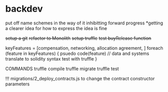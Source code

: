 # backdev

put off name schemes in the way of it inhibitting forward progress
*getting a clearer idea for how to express the idea is fine

~~setup a git~~
~~refactor to Monolith~~
~~setup truffle~~
~~test buyRelease function~~

keyFeatures = [compensation, networking, allocation agreement, ]
foreach (feature in keyFeatures) {
  psuedo code(feature) // data and systems
  translate to solidity syntax
  test with truffle
}


COMMANDS
truffle compile
truffle migrate
truffle test

!!!
migrations/2_deploy_contracts.js to change the contract constructor parameters